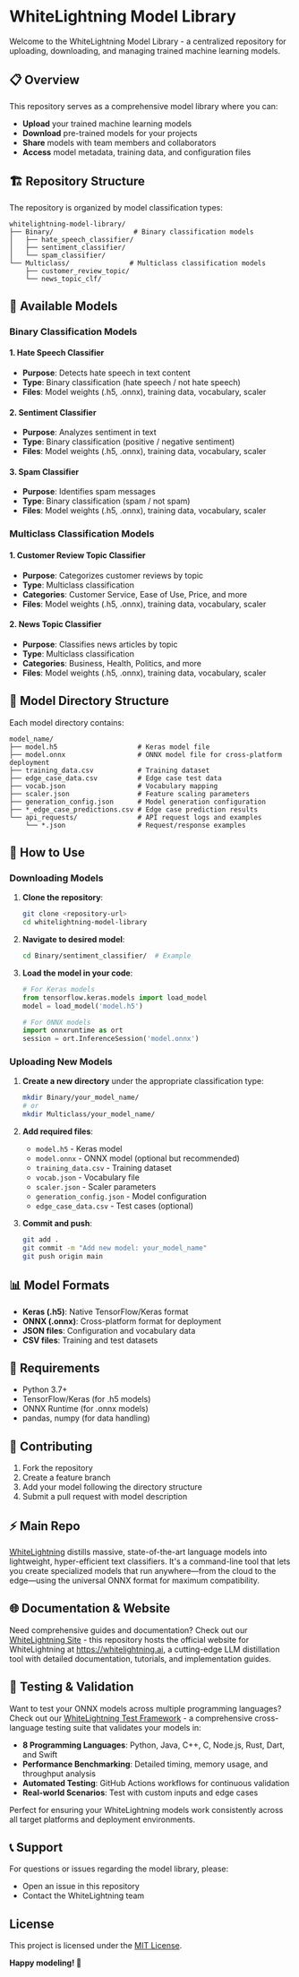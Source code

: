 # WhiteLightning Model Library

Welcome to the WhiteLightning Model Library - a centralized repository for uploading, downloading, and managing trained machine learning models.

## 📋 Overview

This repository serves as a comprehensive model library where you can:
- **Upload** your trained machine learning models
- **Download** pre-trained models for your projects  
- **Share** models with team members and collaborators
- **Access** model metadata, training data, and configuration files

## 🏗️ Repository Structure

The repository is organized by model classification types:

```
whitelightning-model-library/
├── Binary/                    # Binary classification models
│   ├── hate_speech_classifier/
│   ├── sentiment_classifier/
│   └── spam_classifier/
└── Multiclass/               # Multiclass classification models
    ├── customer_review_topic/
    └── news_topic_clf/
```

## 🤖 Available Models

### Binary Classification Models

#### 1. **Hate Speech Classifier**
- **Purpose**: Detects hate speech in text content
- **Type**: Binary classification (hate speech / not hate speech)
- **Files**: Model weights (.h5, .onnx), training data, vocabulary, scaler

#### 2. **Sentiment Classifier** 
- **Purpose**: Analyzes sentiment in text
- **Type**: Binary classification (positive / negative sentiment)
- **Files**: Model weights (.h5, .onnx), training data, vocabulary, scaler

#### 3. **Spam Classifier**
- **Purpose**: Identifies spam messages
- **Type**: Binary classification (spam / not spam)
- **Files**: Model weights (.h5, .onnx), training data, vocabulary, scaler

### Multiclass Classification Models

#### 1. **Customer Review Topic Classifier**
- **Purpose**: Categorizes customer reviews by topic
- **Type**: Multiclass classification
- **Categories**: Customer Service, Ease of Use, Price, and more
- **Files**: Model weights (.h5, .onnx), training data, vocabulary, scaler

#### 2. **News Topic Classifier**
- **Purpose**: Classifies news articles by topic
- **Type**: Multiclass classification  
- **Categories**: Business, Health, Politics, and more
- **Files**: Model weights (.h5, .onnx), training data, vocabulary, scaler

## 📁 Model Directory Structure

Each model directory contains:

```
model_name/
├── model.h5                    # Keras model file
├── model.onnx                  # ONNX model file for cross-platform deployment
├── training_data.csv           # Training dataset
├── edge_case_data.csv          # Edge case test data
├── vocab.json                  # Vocabulary mapping
├── scaler.json                 # Feature scaling parameters
├── generation_config.json      # Model generation configuration
├── *_edge_case_predictions.csv # Edge case prediction results
└── api_requests/               # API request logs and examples
    └── *.json                  # Request/response examples
```

## 🚀 How to Use

### Downloading Models

1. **Clone the repository**:
   ```bash
   git clone <repository-url>
   cd whitelightning-model-library
   ```

2. **Navigate to desired model**:
   ```bash
   cd Binary/sentiment_classifier/  # Example
   ```

3. **Load the model in your code**:
   ```python
   # For Keras models
   from tensorflow.keras.models import load_model
   model = load_model('model.h5')
   
   # For ONNX models
   import onnxruntime as ort
   session = ort.InferenceSession('model.onnx')
   ```

### Uploading New Models

1. **Create a new directory** under the appropriate classification type:
   ```bash
   mkdir Binary/your_model_name/
   # or
   mkdir Multiclass/your_model_name/
   ```

2. **Add required files**:
   - `model.h5` - Keras model
   - `model.onnx` - ONNX model (optional but recommended)
   - `training_data.csv` - Training dataset
   - `vocab.json` - Vocabulary file
   - `scaler.json` - Scaler parameters
   - `generation_config.json` - Model configuration
   - `edge_case_data.csv` - Test cases (optional)

3. **Commit and push**:
   ```bash
   git add .
   git commit -m "Add new model: your_model_name"
   git push origin main
   ```

## 📊 Model Formats

- **Keras (.h5)**: Native TensorFlow/Keras format
- **ONNX (.onnx)**: Cross-platform format for deployment
- **JSON files**: Configuration and vocabulary data
- **CSV files**: Training and test datasets

## 🔧 Requirements

- Python 3.7+
- TensorFlow/Keras (for .h5 models)
- ONNX Runtime (for .onnx models)
- pandas, numpy (for data handling)

## 📝 Contributing

1. Fork the repository
2. Create a feature branch
3. Add your model following the directory structure
4. Submit a pull request with model description

## ⚡  Main Repo

[WhiteLightning](https://github.com/Inoxoft/whitelightning) distills massive, state-of-the-art language models into lightweight, hyper-efficient text classifiers. It's a command-line tool that lets you create specialized models that run anywhere—from the cloud to the edge—using the universal ONNX format for maximum compatibility.

## 🌐 Documentation & Website

Need comprehensive guides and documentation? Check out our [WhiteLightning Site](https://github.com/whitelightning-ai/whitelightning-site) - this repository hosts the official website for WhiteLightning at https://whitelightning.ai, a cutting-edge LLM distillation tool with detailed documentation, tutorials, and implementation guides.

## 🧪 Testing & Validation

Want to test your ONNX models across multiple programming languages? Check out our [WhiteLightning Test Framework](https://github.com/Inoxoft/whitelightning) - a comprehensive cross-language testing suite that validates your models in:

* **8 Programming Languages**: Python, Java, C++, C, Node.js, Rust, Dart, and Swift
* **Performance Benchmarking**: Detailed timing, memory usage, and throughput analysis
* **Automated Testing**: GitHub Actions workflows for continuous validation
* **Real-world Scenarios**: Test with custom inputs and edge cases

Perfect for ensuring your WhiteLightning models work consistently across all target platforms and deployment environments.

## 📞 Support

For questions or issues regarding the model library, please:
- Open an issue in this repository
- Contact the WhiteLightning team

## License

This project is licensed under the [MIT License](./LICENSE).

**Happy modeling! 🚀** 